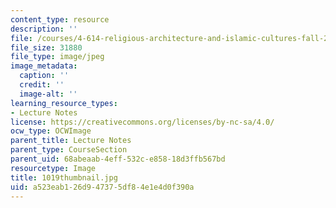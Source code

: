 ```yaml
---
content_type: resource
description: ''
file: /courses/4-614-religious-architecture-and-islamic-cultures-fall-2002/a523eab126d947375df84e1e4d0f390a_1019thumbnail.jpg
file_size: 31880
file_type: image/jpeg
image_metadata:
  caption: ''
  credit: ''
  image-alt: ''
learning_resource_types:
- Lecture Notes
license: https://creativecommons.org/licenses/by-nc-sa/4.0/
ocw_type: OCWImage
parent_title: Lecture Notes
parent_type: CourseSection
parent_uid: 68abeaab-4eff-532c-e858-18d3ffb567bd
resourcetype: Image
title: 1019thumbnail.jpg
uid: a523eab1-26d9-4737-5df8-4e1e4d0f390a
---
```

